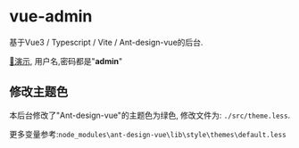 # vue-admin
基于Vue3 / Typescript / Vite / Ant-design-vue的后台.

[🚀演示](https://vue-admin-zeta.vercel.app/), 用户名,密码都是"**admin**"

## 修改主题色
本后台修改了"Ant-design-vue"的主题色为绿色, 修改文件为: `./src/theme.less`.

更多变量参考:`node_modules\ant-design-vue\lib\style\themes\default.less`